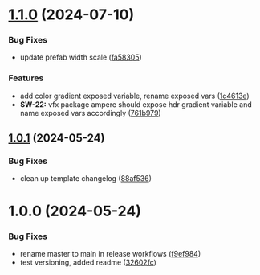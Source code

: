 # [1.1.0](https://github.com/soggyinkgames/package-inventorsvisualeffects/compare/v1.0.1...v1.1.0) (2024-07-10)


### Bug Fixes

* update prefab width scale ([fa58305](https://github.com/soggyinkgames/package-inventorsvisualeffects/commit/fa583057a3cf3cd807389e8d7732229d32dea3f7))


### Features

* add color gradient  exposed variable, rename exposed vars ([1c4613e](https://github.com/soggyinkgames/package-inventorsvisualeffects/commit/1c4613ebdc874d0006f4d2d074f99ca6b8391786))
* **SW-22:** vfx package ampere should expose hdr gradient variable and name exposed vars accordingly ([761b979](https://github.com/soggyinkgames/package-inventorsvisualeffects/commit/761b979586ed7701d0bb7055107b090472a3e52e))

## [1.0.1](https://github.com/soggyinkgames/package-inventorsvisualeffects/compare/v1.0.0...v1.0.1) (2024-05-24)


### Bug Fixes

* clean up template changelog ([88af536](https://github.com/soggyinkgames/package-inventorsvisualeffects/commit/88af53642d4b26807418255a856e6efc09e749a5))

# 1.0.0 (2024-05-24)


### Bug Fixes

* rename master to main in release workflows ([f9ef984](https://github.com/soggyinkgames/package-inventorsvisualeffects/commit/f9ef9844219c21b88a0eef0ebe56d1325d6676eb))
* test versioning, added readme ([32602fc](https://github.com/soggyinkgames/package-inventorsvisualeffects/commit/32602fcabbba7741d83e8c496967755c8320104f))
